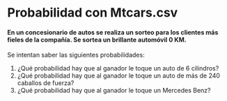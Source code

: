 # Probabilidad con Mtcars.csv

#### En un concesionario de autos se realiza un sorteo para los clientes más fieles de la compañía. Se sortea un brillante automóvil 0 KM.

Se intentan saber las siguientes probabilidades: 

1. ¿Qué probabilidad hay que al ganador le toque un auto de 6 cilindros?
2. ¿Qué probabilidad hay que al ganador le toque un auto de más de 240 caballos de fuerza?
3. ¿Qué probabilidad hay que al ganador le toque un Mercedes Benz?


